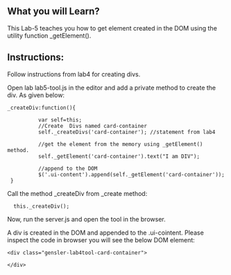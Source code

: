 ## What you will Learn?

This Lab-5 teaches you how to  get element created in the DOM using the utility function _getElement().



## Instructions:

 Follow instructions from lab4 for creating divs.

 Open lab lab5-tool.js in the editor and add a private method to create the div. As given below:

	_createDiv:function(){
            
              var self=this;
              //Create  Divs named card-container
              self._createDivs('card-container'); //statement from lab4

              //get the element from the memory using _getElement() method.
              self._getElement('card-container').text("I am DIV");
              
              //append to the DOM
              $('.ui-content').append(self._getElement('card-container')); 
	 }

 
 Call the method _createDiv from _create method:

 	  this._createDiv();


Now, run the server.js and open the tool in the browser.

A div is created in the DOM and appended to the .ui-cointent. Please inspect the code in browser you will see the below DOM element:

 	<div class="gensler-lab4tool-card-container">
 		
 	</div>


 	




 
